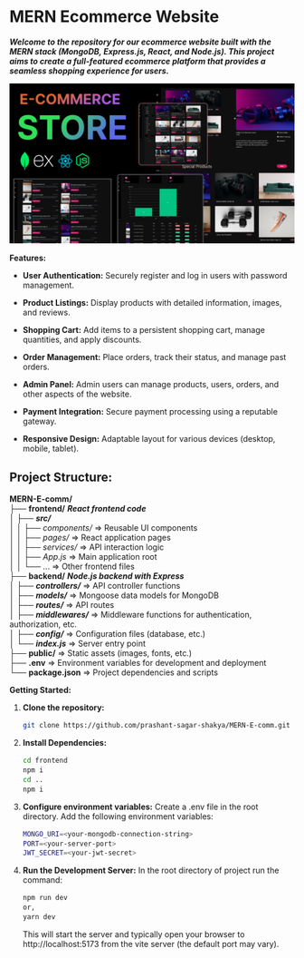 # MERN Ecommerce Website

***Welcome to the repository for our ecommerce website built with the MERN stack (MongoDB, Express.js, React, and Node.js). This project aims to create a full-featured ecommerce platform that provides a seamless shopping experience for users.***

![Thumbnail](/thumb.png)

**Features:**

-   **User Authentication:** Securely register and log in users with password management.

-   **Product Listings:** Display products with detailed information, images, and reviews.

-   **Shopping Cart:** Add items to a persistent shopping cart, manage quantities, and apply discounts.

-   **Order Management:** Place orders, track their status, and manage past orders.

-   **Admin Panel:** Admin users can manage products, users, orders, and other aspects of the website.

-   **Payment Integration:** Secure payment processing using a reputable gateway.

-   **Responsive Design:** Adaptable layout for various devices (desktop, mobile, tablet).

## Project Structure:

**MERN-E-comm/**<br>
├── **frontend/** **_React frontend code_**<br>
│ ├── **_src/_**<br>
│ │ ├── _components/_ => Reusable UI components<br>
│ │ ├── _pages/_ => React application pages<br>
│ │ ├── _services/_ => API interaction logic<br>
│ │ ├── _App.js_ => Main application root<br>
│ │ └── ... => Other frontend files<br>
├── **backend/** **_Node.js backend with Express_**<br>
│ ├── **_controllers/_** => API controller functions<br>
│ ├── **_models/_** => Mongoose data models for MongoDB<br>
│ ├── **_routes/_** => API routes<br>
│ ├── **_middlewares/_** => Middleware functions for authentication, authorization, etc.<br>
│ ├── **_config/_** => Configuration files (database, etc.)<br>
│ └── **_index.js_** => Server entry point<br>
├── **public/** => Static assets (images, fonts, etc.)<br>
├── **.env** => Environment variables for development and deployment<br>
└── **package.json** => Project dependencies and scripts<br>

**Getting Started:**

1. **Clone the repository:**

    ```bash
    git clone https://github.com/prashant-sagar-shakya/MERN-E-comm.git
    ```

2. **Install Dependencies:**

    ```bash
    cd frontend
    npm i
    cd ..
    npm i
    ```

3. **Configure environment variables:**
   Create a .env file in the root directory. Add the following environment variables:
    ```bash
    MONGO_URI=<your-mongodb-connection-string>
    PORT=<your-server-port>
    JWT_SECRET=<your-jwt-secret>
    ```
4. **Run the Development Server:**
In the root directory of project run the command:
    ```bash
    npm run dev
    or,
    yarn dev
    ```
    This will start the server and typically open your browser to http://localhost:5173 from the vite server (the default port may vary).